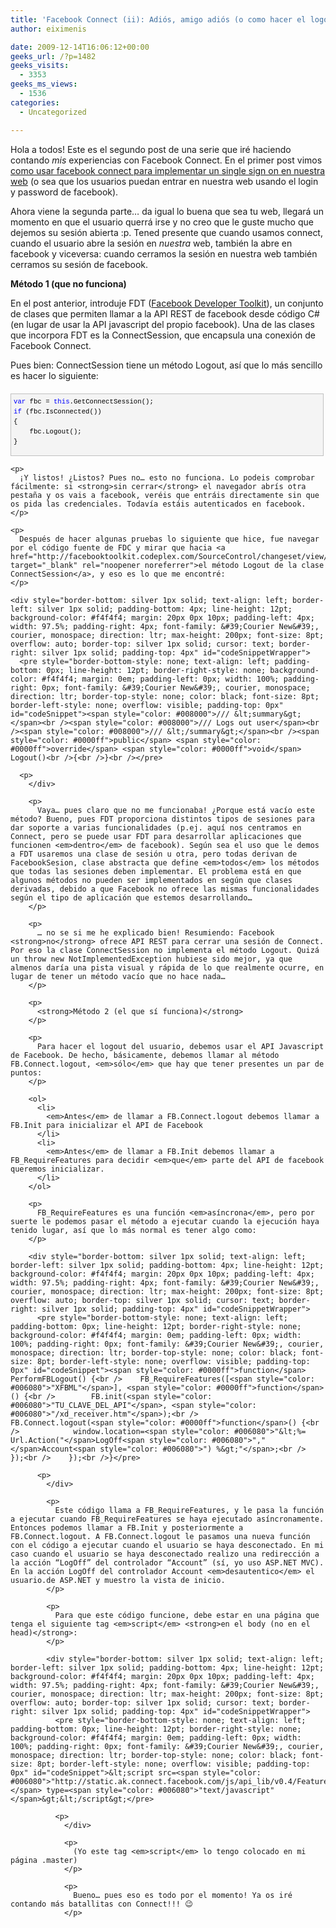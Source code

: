 ```yaml
---
title: 'Facebook Connect (ii): Adiós, amigo adiós (o como hacer el logout).'
author: eiximenis

date: 2009-12-14T16:06:12+00:00
geeks_url: /?p=1482
geeks_visits:
  - 3353
geeks_ms_views:
  - 1536
categories:
  - Uncategorized

---
```

Hola a todos! Este es el segundo post de una serie que iré haciendo contando _mis_ experiencias con Facebook Connect. En el primer post vimos [como usar facebook connect para implementar un single sign on en nuestra web][1] (o sea que los usuarios puedan entrar en nuestra web usando el login y password de facebook).

Ahora viene la segunda parte… da igual lo buena que sea tu web, llegará un momento en que el usuario querrá irse y no creo que le guste mucho que dejemos su sesión abierta :p. Tened presente que cuando usamos connect, cuando el usuario abre la sesión en _nuestra_ web, también la abre en facebook y viceversa: cuando cerramos la sesión en nuestra web también cerramos su sesión de facebook.

**Método 1 (que no funciona)**

En el post anterior, introduje FDT ([Facebook Developer Toolkit][2]), un conjunto de clases que permiten llamar a la API REST de facebook desde código C# (en lugar de usar la API javascript del propio facebook). Una de las clases que incorpora FDT es la ConnectSession, que encapsula una conexión de Facebook Connect.

Pues bien: ConnectSession tiene un método Logout, así que lo más sencillo es hacer lo siguiente:

<div style="border-bottom: silver 1px solid; text-align: left; border-left: silver 1px solid; padding-bottom: 4px; line-height: 12pt; background-color: #f4f4f4; margin: 20px 0px 10px; padding-left: 4px; width: 97.5%; padding-right: 4px; font-family: &#39;Courier New&#39;, courier, monospace; direction: ltr; max-height: 200px; font-size: 8pt; overflow: auto; border-top: silver 1px solid; cursor: text; border-right: silver 1px solid; padding-top: 4px" id="codeSnippetWrapper">
  <pre style="border-bottom-style: none; text-align: left; padding-bottom: 0px; line-height: 12pt; border-right-style: none; background-color: #f4f4f4; margin: 0em; padding-left: 0px; width: 100%; padding-right: 0px; font-family: &#39;Courier New&#39;, courier, monospace; direction: ltr; border-top-style: none; color: black; font-size: 8pt; border-left-style: none; overflow: visible; padding-top: 0px" id="codeSnippet"><span style="color: #0000ff">var</span> fbc = <span style="color: #0000ff">this</span>.GetConnectSession();<br /><span style="color: #0000ff">if</span> (fbc.IsConnected())<br />{<br />    fbc.Logout();<br />}</pre>
  
  <p>
    </div> 
    
    <p>
      ¡Y listos! ¿Listos? Pues no… esto no funciona. Lo podeis comprobar fácilmente: si <strong>sin cerrar</strong> el navegador abrís otra pestaña y os vais a facebook, veréis que entráis directamente sin que os pida las credenciales. Todavía estáis autenticados en facebook.
    </p>
    
    <p>
      Después de hacer algunas pruebas lo siguiente que hice, fue navegar por el código fuente de FDC y mirar que hacia <a href="http://facebooktoolkit.codeplex.com/SourceControl/changeset/view/39697#422535" target="_blank" rel="noopener noreferrer">el método Logout de la clase ConnectSession</a>, y eso es lo que me encontré:
    </p>
    
    <div style="border-bottom: silver 1px solid; text-align: left; border-left: silver 1px solid; padding-bottom: 4px; line-height: 12pt; background-color: #f4f4f4; margin: 20px 0px 10px; padding-left: 4px; width: 97.5%; padding-right: 4px; font-family: &#39;Courier New&#39;, courier, monospace; direction: ltr; max-height: 200px; font-size: 8pt; overflow: auto; border-top: silver 1px solid; cursor: text; border-right: silver 1px solid; padding-top: 4px" id="codeSnippetWrapper">
      <pre style="border-bottom-style: none; text-align: left; padding-bottom: 0px; line-height: 12pt; border-right-style: none; background-color: #f4f4f4; margin: 0em; padding-left: 0px; width: 100%; padding-right: 0px; font-family: &#39;Courier New&#39;, courier, monospace; direction: ltr; border-top-style: none; color: black; font-size: 8pt; border-left-style: none; overflow: visible; padding-top: 0px" id="codeSnippet"><span style="color: #008000">/// &lt;summary&gt;</span><br /><span style="color: #008000">/// Logs out user</span><br /><span style="color: #008000">/// &lt;/summary&gt;</span><br /><span style="color: #0000ff">public</span> <span style="color: #0000ff">override</span> <span style="color: #0000ff">void</span> Logout()<br />{<br />}<br /></pre>
      
      <p>
        </div> 
        
        <p>
          Vaya… pues claro que no me funcionaba! ¿Porque está vacío este método? Bueno, pues FDT proporciona distintos tipos de sesiones para dar soporte a varias funcionalidades (p.ej. aquí nos centramos en Connect, pero se puede usar FDT para desarrollar aplicaciones que funcionen <em>dentro</em> de facebook). Según sea el uso que le demos a FDT usaremos una clase de sesión u otra, pero todas derivan de FacebookSesion, clase abstracta que define <em>todos</em> los métodos que todas las sesiones deben implementar. El problema está en que algunos métodos no pueden ser implementados en según que clases derivadas, debido a que Facebook no ofrece las mismas funcionalidades según el tipo de aplicación que estemos desarrollando…
        </p>
        
        <p>
          … no se si me he explicado bien! Resumiendo: Facebook <strong>no</strong> ofrece API REST para cerrar una sesión de Connect. Por eso la clase ConnectSession no implementa el método Logout. Quizá un throw new NotImplementedException hubiese sido mejor, ya que almenos daría una pista visual y rápida de lo que realmente ocurre, en lugar de tener un método vacío que no hace nada…
        </p>
        
        <p>
          <strong>Método 2 (el que sí funciona)</strong>
        </p>
        
        <p>
          Para hacer el logout del usuario, debemos usar el API Javascript de Facebook. De hecho, básicamente, debemos llamar al método FB.Connect.logout, <em>sólo</em> que hay que tener presentes un par de puntos:
        </p>
        
        <ol>
          <li>
            <em>Antes</em> de llamar a FB.Connect.logout debemos llamar a FB.Init para inicializar el API de Facebook
          </li>
          <li>
            <em>Antes</em> de llamar a FB.Init debemos llamar a FB_RequireFeatures para decidir <em>que</em> parte del API de facebook queremos inicializar.
          </li>
        </ol>
        
        <p>
          FB_RequireFeatures es una función <em>asíncrona</em>, pero por suerte le podemos pasar el método a ejecutar cuando la ejecución haya tenido lugar, así que lo más normal es tener algo como:
        </p>
        
        <div style="border-bottom: silver 1px solid; text-align: left; border-left: silver 1px solid; padding-bottom: 4px; line-height: 12pt; background-color: #f4f4f4; margin: 20px 0px 10px; padding-left: 4px; width: 97.5%; padding-right: 4px; font-family: &#39;Courier New&#39;, courier, monospace; direction: ltr; max-height: 200px; font-size: 8pt; overflow: auto; border-top: silver 1px solid; cursor: text; border-right: silver 1px solid; padding-top: 4px" id="codeSnippetWrapper">
          <pre style="border-bottom-style: none; text-align: left; padding-bottom: 0px; line-height: 12pt; border-right-style: none; background-color: #f4f4f4; margin: 0em; padding-left: 0px; width: 100%; padding-right: 0px; font-family: &#39;Courier New&#39;, courier, monospace; direction: ltr; border-top-style: none; color: black; font-size: 8pt; border-left-style: none; overflow: visible; padding-top: 0px" id="codeSnippet"><span style="color: #0000ff">function</span> PerformFBLogout() {<br />    FB_RequireFeatures([<span style="color: #006080">"XFBML"</span>], <span style="color: #0000ff">function</span>() {<br />        FB.init(<span style="color: #006080">"TU_CLAVE_DEL_API"</span>, <span style="color: #006080">"/xd_receiver.htm"</span>);<br />        FB.Connect.logout(<span style="color: #0000ff">function</span>() {<br />            window.location=<span style="color: #006080">"&lt;%= Url.Action("</span>LogOff<span style="color: #006080">","</span>Account<span style="color: #006080">") %&gt;"</span>;<br />         });<br />    });<br />}</pre>
          
          <p>
            </div> 
            
            <p>
              Este código llama a FB_RequireFeatures, y le pasa la función a ejecutar cuando FB_RequireFeatures se haya ejecutado asíncronamente. Entonces podemos llamar a FB.Init y posteriormente a FB.Connect.logout. A FB.Connect.logout le pasamos una nueva función con el código a ejecutar cuando el usuario se haya desconectado. En mi caso cuando el usuario se haya desconectado realizo una redirección a la acción “LogOff” del controlador “Account” (sí, yo uso ASP.NET MVC). En la acción LogOff del controlador Account <em>desautentico</em> el usuario.de ASP.NET y muestro la vista de inicio.
            </p>
            
            <p>
              Para que este código funcione, debe estar en una página que tenga el siguiente tag <em>script</em> <strong>en el body (no en el head)</strong>:
            </p>
            
            <div style="border-bottom: silver 1px solid; text-align: left; border-left: silver 1px solid; padding-bottom: 4px; line-height: 12pt; background-color: #f4f4f4; margin: 20px 0px 10px; padding-left: 4px; width: 97.5%; padding-right: 4px; font-family: &#39;Courier New&#39;, courier, monospace; direction: ltr; max-height: 200px; font-size: 8pt; overflow: auto; border-top: silver 1px solid; cursor: text; border-right: silver 1px solid; padding-top: 4px" id="codeSnippetWrapper">
              <pre style="border-bottom-style: none; text-align: left; padding-bottom: 0px; line-height: 12pt; border-right-style: none; background-color: #f4f4f4; margin: 0em; padding-left: 0px; width: 100%; padding-right: 0px; font-family: &#39;Courier New&#39;, courier, monospace; direction: ltr; border-top-style: none; color: black; font-size: 8pt; border-left-style: none; overflow: visible; padding-top: 0px" id="codeSnippet">&lt;script src=<span style="color: #006080">"http://static.ak.connect.facebook.com/js/api_lib/v0.4/FeatureLoader.js.php"</span> type=<span style="color: #006080">"text/javascript"</span>&gt;&lt;/script&gt;</pre>
              
              <p>
                </div> 
                
                <p>
                  (Yo este tag <em>script</em> lo tengo colocado en mi página .master)
                </p>
                
                <p>
                  Bueno… pues eso es todo por el momento! Ya os iré contando más batallitas con Connect!!! 😉
                </p>

 [1]: http://geeks.ms/blogs/etomas/archive/2009/12/10/facebook-connect-si-est-225-s-en-facebook-bienvenido-a-mi-web.aspx
 [2]: http://www.codeplex.com/FacebookToolkit